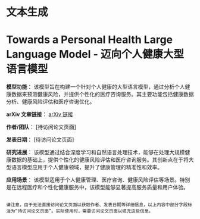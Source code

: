 # 文本生成

# Towards a Personal Health Large Language Model - 迈向个人健康大型语言模型

**模型功能**：
该模型旨在构建一个针对个人健康的大型语言模型，通过分析个人健康数据来预测健康风险，并提供个性化的医疗咨询服务。其主要功能包括健康数据分析、健康风险评估和医疗咨询优化。

**arXiv 文章链接**：
[arXiv 链接](https://arxiv.org/abs/2406.06474)

**作者/团队**：
[待访问论文页面]

**发表日期**：
[待访问论文页面]

**研究进展**：
该模型通过结合深度学习和自然语言处理技术，能够在处理大规模健康数据的基础上，提供个性化的健康风险评估和医疗咨询服务。其创新点在于将大型语言模型应用于个人健康领域，提升了健康管理的精准性和效率。

**应用场景**：
该模型适用于个人健康管理、医疗咨询、健康风险评估等场景。特别是在远程医疗和个性化健康服务中，该模型能够显著提高服务质量和用户体验。
```

请注意，由于无法直接访问论文页面以获取作者、发表日期等详细信息，以上内容中部分字段标注为“待访问论文页面”。实际使用时，需要访问论文页面以填充这些信息。
